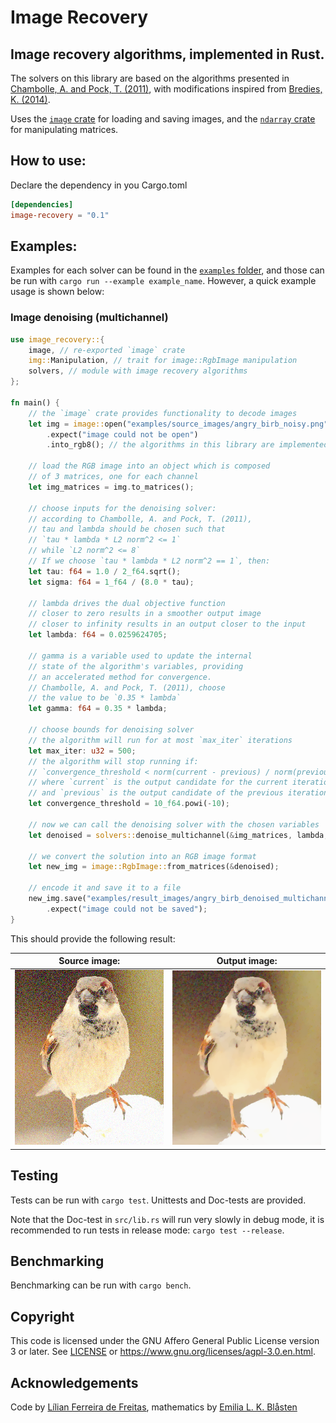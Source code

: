 # Image Recovery

## Image recovery algorithms, implemented in Rust.

The solvers on this library are based on the algorithms presented in [Chambolle, A. and Pock, T. (2011)](https://link.springer.com/article/10.1007/s10851-010-0251-1), with modifications inspired from [Bredies, K. (2014)](https://link.springer.com/chapter/10.1007/978-3-642-54774-4_3).

Uses the [`image` crate](https://docs.rs/image/latest/image/) for loading and saving images, and the [`ndarray` crate](https://docs.rs/ndarray/latest/ndarray/index.html) for manipulating matrices.

## How to use:

Declare the dependency in you Cargo.toml

```toml
[dependencies]
image-recovery = "0.1"
```

## Examples:

Examples for each solver can be found in the [`examples` folder](https://github.com/lily-mosquitoes/image-recovery/tree/main/examples), and those can be run with `cargo run --example example_name`. However, a quick example usage is shown below:

### Image denoising (multichannel)

```rust
use image_recovery::{
    image, // re-exported `image` crate
    img::Manipulation, // trait for image::RgbImage manipulation
    solvers, // module with image recovery algorithms
};

fn main() {
    // the `image` crate provides functionality to decode images
    let img = image::open("examples/source_images/angry_birb_noisy.png")
        .expect("image could not be open")
        .into_rgb8(); // the algorithms in this library are implemented for RGB images

    // load the RGB image into an object which is composed
    // of 3 matrices, one for each channel
    let img_matrices = img.to_matrices();

    // choose inputs for the denoising solver:
    // according to Chambolle, A. and Pock, T. (2011),
    // tau and lambda should be chosen such that
    // `tau * lambda * L2 norm^2 <= 1`
    // while `L2 norm^2 <= 8`
    // If we choose `tau * lambda * L2 norm^2 == 1`, then:
    let tau: f64 = 1.0 / 2_f64.sqrt();
    let sigma: f64 = 1_f64 / (8.0 * tau);

    // lambda drives the dual objective function
    // closer to zero results in a smoother output image
    // closer to infinity results in an output closer to the input
    let lambda: f64 = 0.0259624705;

    // gamma is a variable used to update the internal
    // state of the algorithm's variables, providing
    // an accelerated method for convergence.
    // Chambolle, A. and Pock, T. (2011), choose
    // the value to be `0.35 * lambda`
    let gamma: f64 = 0.35 * lambda;

    // choose bounds for denoising solver
    // the algorithm will run for at most `max_iter` iterations
    let max_iter: u32 = 500;
    // the algorithm will stop running if:
    // `convergence_threshold < norm(current - previous) / norm(previous)`
    // where `current` is the output candidate for the current iteration,
    // and `previous` is the output candidate of the previous iteration.
    let convergence_threshold = 10_f64.powi(-10);

    // now we can call the denoising solver with the chosen variables
    let denoised = solvers::denoise_multichannel(&img_matrices, lambda, tau, sigma, gamma, max_iter, convergence_threshold);

    // we convert the solution into an RGB image format
    let new_img = image::RgbImage::from_matrices(&denoised);

    // encode it and save it to a file
    new_img.save("examples/result_images/angry_birb_denoised_multichannel.png")
        .expect("image could not be saved");
}
```

This should provide the following result:

Source image: | Output image:
---|---
![source image, noisy](examples/source_images/angry_birb_noisy.png) | ![output image, denoised](examples/result_images/angry_birb_denoised_multichannel.png)

## Testing

Tests can be run with `cargo test`. Unittests and Doc-tests are provided.

Note that the Doc-test in `src/lib.rs` will run very slowly in debug mode, it is recommended to run tests in release mode: `cargo test --release`.

## Benchmarking

Benchmarking can be run with `cargo bench`.

## Copyright

This code is licensed under the GNU Affero General Public License version 3 or later. See [LICENSE](https://github.com/lily-mosquitoes/image-recovery/blob/main/LICENSE) or https://www.gnu.org/licenses/agpl-3.0.en.html.

## Acknowledgements

Code by [Lílian Ferreira de Freitas](https://github.com/lily-mosquitoes),
mathematics by [Emilia L. K. Blåsten](https://orcid.org/0000-0001-6675-6108)
